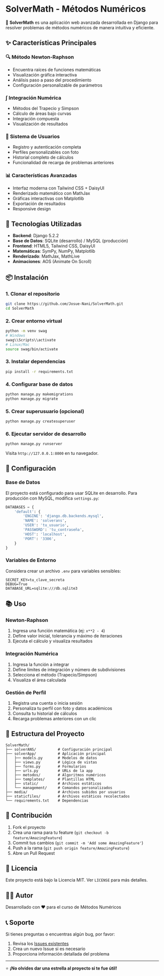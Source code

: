 # SolverMath - Métodos Numéricos

🧮 **SolverMath** es una aplicación web avanzada desarrollada en Django para resolver problemas de métodos numéricos de manera intuitiva y eficiente.

## ✨ Características Principales

### 🔍 **Método Newton-Raphson**
- Encuentra raíces de funciones matemáticas
- Visualización gráfica interactiva
- Análisis paso a paso del procedimiento
- Configuración personalizable de parámetros

### ∫ **Integración Numérica**
- Métodos del Trapecio y Simpson
- Cálculo de áreas bajo curvas
- Integración compuesta
- Visualización de resultados

### 👤 **Sistema de Usuarios**
- Registro y autenticación completa
- Perfiles personalizables con foto
- Historial completo de cálculos
- Funcionalidad de recarga de problemas anteriores

### 📊 **Características Avanzadas**
- Interfaz moderna con Tailwind CSS + DaisyUI
- Renderizado matemático con MathJax
- Gráficas interactivas con Matplotlib
- Exportación de resultados
- Responsive design

## 🚀 Tecnologías Utilizadas

- **Backend**: Django 5.2.2
- **Base de Datos**: SQLite (desarrollo) / MySQL (producción)
- **Frontend**: HTML5, Tailwind CSS, DaisyUI
- **Matemáticas**: SymPy, NumPy, Matplotlib
- **Renderizado**: MathJax, MathLive
- **Animaciones**: AOS (Animate On Scroll)

## 📦 Instalación

### 1. Clonar el repositorio
```bash
git clone https://github.com/Josue-Nani/SolverMath.git
cd SolverMath
```

### 2. Crear entorno virtual
```bash
python -m venv swag
# Windows
swag\\Scripts\\activate
# Linux/Mac
source swag/bin/activate
```

### 3. Instalar dependencias
```bash
pip install -r requirements.txt
```

### 4. Configurar base de datos
```bash
python manage.py makemigrations
python manage.py migrate
```

### 5. Crear superusuario (opcional)
```bash
python manage.py createsuperuser
```

### 6. Ejecutar servidor de desarrollo
```bash
python manage.py runserver
```

Visita `http://127.0.0.1:8000` en tu navegador.

## 🔧 Configuración

### Base de Datos
El proyecto está configurado para usar SQLite en desarrollo. Para producción con MySQL, modifica `settings.py`:

```python
DATABASES = {
    'default': {
        'ENGINE': 'django.db.backends.mysql',
        'NAME': 'solverans',
        'USER': 'tu_usuario',
        'PASSWORD': 'tu_contraseña',
        'HOST': 'localhost',
        'PORT': '3306',
    }
}
```

### Variables de Entorno
Considera crear un archivo `.env` para variables sensibles:
```
SECRET_KEY=tu_clave_secreta
DEBUG=True
DATABASE_URL=sqlite:///db.sqlite3
```

## 📚 Uso

### Newton-Raphson
1. Ingresa una función matemática (ej: `x**2 - 4`)
2. Define valor inicial, tolerancia y máximo de iteraciones
3. Ejecuta el cálculo y visualiza resultados

### Integración Numérica
1. Ingresa la función a integrar
2. Define límites de integración y número de subdivisiones
3. Selecciona el método (Trapecio/Simpson)
4. Visualiza el área calculada

### Gestión de Perfil
1. Registra una cuenta o inicia sesión
2. Personaliza tu perfil con foto y datos académicos
3. Consulta tu historial de cálculos
4. Recarga problemas anteriores con un clic

## 📁 Estructura del Proyecto

```
SolverMath/
├── solverANS/          # Configuración principal
├── solverApp/          # Aplicación principal
│   ├── models.py       # Modelos de datos
│   ├── views.py        # Lógica de vistas
│   ├── forms.py        # Formularios
│   ├── urls.py         # URLs de la app
│   ├── metodos/        # Algoritmos numéricos
│   ├── templates/      # Plantillas HTML
│   ├── static/         # Archivos estáticos
│   └── management/     # Comandos personalizados
├── media/              # Archivos subidos por usuarios
├── staticfiles/        # Archivos estáticos recolectados
└── requirements.txt    # Dependencias
```

## 🤝 Contribución

1. Fork el proyecto
2. Crea una rama para tu feature (`git checkout -b feature/AmazingFeature`)
3. Commit tus cambios (`git commit -m 'Add some AmazingFeature'`)
4. Push a la rama (`git push origin feature/AmazingFeature`)
5. Abre un Pull Request

## 📝 Licencia

Este proyecto está bajo la Licencia MIT. Ver `LICENSE` para más detalles.

## 👨‍💻 Autor

Desarrollado con ❤️ para el curso de Métodos Numéricos

## 📞 Soporte

Si tienes preguntas o encuentras algún bug, por favor:
1. Revisa los [Issues existentes](https://github.com/Josue-Nani/SolverMath/issues)
2. Crea un nuevo Issue si es necesario
3. Proporciona información detallada del problema

---

⭐ **¡No olvides dar una estrella al proyecto si te fue útil!**
